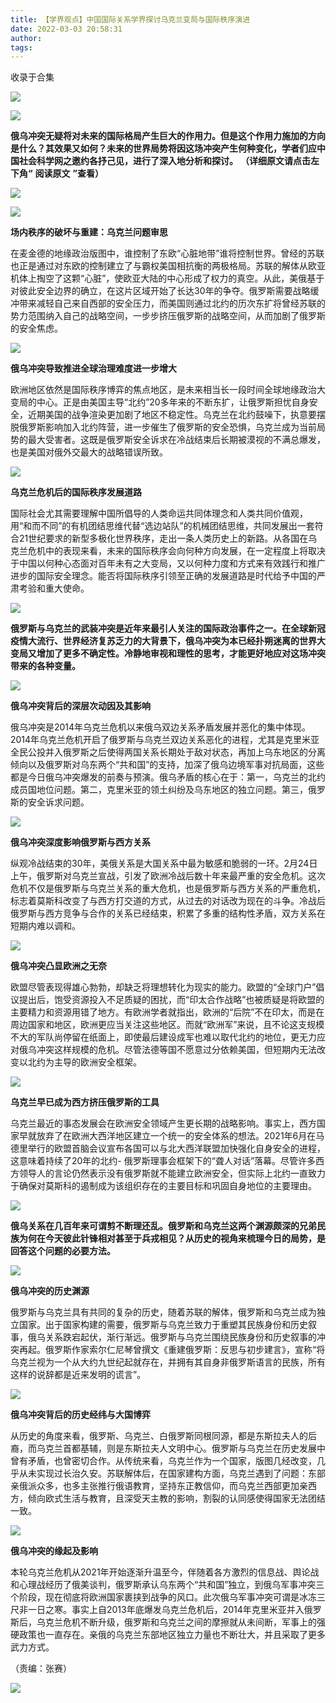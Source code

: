 ```yaml
---
title: 【学界观点】中国国际关系学界探讨乌克兰变局与国际秩序演进
date: 2022-03-03 20:58:31
author: 
tags: 
---
```



收录于合集

![](/images/203/2.gif)

![](/images/203/3.png)  

**俄乌冲突无疑将对未来的国际格局产生巨大的作用力。但是这个作用力施加的方向是什么？其效果又如何？未来的世界局势将因这场冲突产生何种变化，学者们应中国社会科学网之邀约各抒己见，进行了深入地分析和探讨。**
**（详细原文请点击左下角“** **阅读原文** **”查看）**

![](/images/203/4.png)

![](/images/203/5.png)

 **场内秩序的破坏与重建：乌克兰问题审思**  

在麦金德的地缘政治版图中，谁控制了东欧“心脏地带”谁将控制世界。曾经的苏联也正是通过对东欧的控制建立了与霸权美国相抗衡的两极格局。苏联的解体从欧亚机体上掏空了这颗“心脏”，使欧亚大陆的中心形成了权力的真空。从此，美俄基于对彼此安全边界的确立，在这片区域开始了长达30年的争夺。俄罗斯需要战略缓冲带来减轻自己来自西部的安全压力，而美国则通过北约的历次东扩将曾经苏联的势力范围纳入自己的战略空间，一步步挤压俄罗斯的战略空间，从而加剧了俄罗斯的安全焦虑。

![](/images/203/6.png)

 **俄乌冲突导致推进全球治理难度进一步增大**

欧洲地区依然是国际秩序博弈的焦点地区，是未来相当长一段时间全球地缘政治大变局的中心。正是由美国主导“北约”20多年来的不断东扩，让俄罗斯担忧自身安全，近期美国的战争渲染更加剧了地区不稳定性。乌克兰在北约鼓噪下，执意要摆脱俄罗斯影响加入北约阵营，进一步催生了俄罗斯的安全恐惧，乌克兰成为当前局势的最大受害者。这既是俄罗斯安全诉求在冷战结束后长期被漠视的不满总爆发，也是美国对俄外交最大的战略错误所致。

![](/images/203/7.png)

 **乌克兰危机后的国际秩序发展道路**

国际社会尤其需要理解中国所倡导的人类命运共同体理念和人类共同价值观，用“和而不同”的有机团结思维代替“选边站队”的机械团结思维，共同发展出一套符合21世纪要求的新型多极化世界秩序，走出一条人类历史上的新路。从各国在乌克兰危机中的表现来看，未来的国际秩序会向何种方向发展，在一定程度上将取决于中国以何种心态面对百年未有之大变局，又以何种力度和方式来有效践行和推广进步的国际安全理念。能否将国际秩序引领至正确的发展道路是时代给予中国的严肃考验和重大使命。

![](/images/203/8.png)

**俄罗斯与乌克兰的武装冲突是近年来最引人关注的国际政治事件之一。在全球新冠疫情大流行、世界经济复苏乏力的大背景下，俄乌冲突为本已经扑朔迷离的世界大变局又增加了更多不确定性。冷静地审视和理性的思考，才能更好地应对这场冲突带来的各种变量。**

![](/images/203/9.png)

 **俄乌冲突背后的深层次动因及其影响**

俄乌冲突是2014年乌克兰危机以来俄乌双边关系矛盾发展并恶化的集中体现。2014年乌克兰危机开启了俄罗斯与乌克兰双边关系恶化的进程，尤其是克里米亚全民公投并入俄罗斯之后使得两国关系长期处于敌对状态，再加上乌东地区的分离倾向以及俄罗斯对乌东两个“共和国”的支持，加深了俄乌边境军事对抗局面，这些都是今日俄乌冲突爆发的前奏与预演。俄乌矛盾的核心在于：第一，乌克兰的北约成员国地位问题。第二，克里米亚的领土纠纷及乌东地区的独立问题。第三，俄罗斯的安全诉求问题。

![](/images/203/10.png)

 **俄乌冲突深度影响俄罗斯与西方关系**

纵观冷战结束的30年，美俄关系是大国关系中最为敏感和脆弱的一环。2月24日上午，俄罗斯对乌克兰宣战，引发了欧洲冷战后数十年来最严重的安全危机。这次危机不仅是俄罗斯与乌克兰关系的重大危机，也是俄罗斯与西方关系的严重危机，标志着莫斯科改变了与西方打交道的方式，从过去的对话改为现在的斗争。冷战后俄罗斯与西方竞争与合作的关系已经结束，积累了多重的结构性矛盾，双方关系在短期内难以调和。

![](/images/203/11.png)

 **俄乌冲突凸显欧洲之无奈**

欧盟尽管表现得雄心勃勃，却缺乏将理想转化为现实的能力。欧盟的“全球门户”倡议提出后，饱受资源投入不足质疑的困扰，而“印太合作战略”也被质疑是将欧盟的主要精力和资源用错了地方。有欧洲学者就指出，欧洲的“后院”不在印太，而是在周边国家和地区，欧洲更应当关注这些地区。而就“欧洲军”来说，且不论这支规模不大的军队尚停留在纸面上，即使最后建设成军也难以取代北约的地位，更无力应对俄乌冲突这样规模的危机。尽管法德等国不愿意过分依赖美国，但短期内无法改变以北约为主导的欧洲安全框架。

![](/images/203/12.png)

 **乌克兰早已成为西方挤压俄罗斯的工具**

乌克兰最近的事态发展会在欧洲安全领域产生更长期的战略影响。事实上，西方国家早就放弃了在欧洲大西洋地区建立一个统一的安全体系的想法。2021年6月在马德里举行的欧盟首脑会议宣布各国可以与北大西洋联盟加快强化自身安全的进程，这意味着持续了20年的北约-
俄罗斯理事会框架下的“聋人对话”落幕。尽管许多西方领导人的言论仍然表示没有俄罗斯就不能建立欧洲安全，但实际上北约一直致力于确保对莫斯科的遏制成为该组织存在的主要目标和巩固自身地位的主要理由。  

![](/images/203/13.png)

**俄乌关系在几百年来可谓剪不断理还乱。俄罗斯和乌克兰这两个渊源颇深的兄弟民族为何在今天彼此针锋相对甚至于兵戎相见？从历史的视角来梳理今日的局势，是回答这个问题的必要方法。**

 **![](/images/203/14.png)**

 **俄乌冲突的历史渊源**

俄罗斯与乌克兰具有共同的复杂的历史，随着苏联的解体，俄罗斯和乌克兰成为独立国家。出于国家构建的需要，俄罗斯与乌克兰致力于重塑其民族身份和历史叙事，俄乌关系跌宕起伏，渐行渐远。俄罗斯与乌克兰围绕民族身份和历史叙事的冲突再起。俄罗斯作家索尔仁尼琴曾撰文《重建俄罗斯：反思与初步建言》，宣称“将乌克兰视为一个从大约九世纪起就存在，并拥有其自身非俄罗斯语言的民族，所有这样的说辞都是近来发明的谎言”。  

![](/images/203/15.png)

 **俄乌冲突背后的历史经纬与大国博弈**

从历史的角度来看，俄罗斯、乌克兰、白俄罗斯同根同源，都是东斯拉夫人的后裔，而乌克兰首都基辅，则是东斯拉夫人文明中心。俄罗斯与乌克兰在历史发展中曾有矛盾，也曾密切合作。从传统来看，乌克兰作为一个国家，版图几经改变，几乎从未实现过长治久安。苏联解体后，在国家建构方面，乌克兰遇到了问题：东部亲俄派众多，也多主张推行俄语教育，坚持东正教信仰，而乌克兰西部更加亲西方，倾向欧式生活与教育，且深受天主教的影响，割裂的认同感使得国家无法团结一致。  

![](/images/203/16.png)

 **俄乌冲突的缘起及影响**

本轮乌克兰危机从2021年开始逐渐升温至今，伴随着各方激烈的信息战、舆论战和心理战经历了俄美谈判，俄罗斯承认乌东两个“共和国”独立，到俄乌军事冲突三个阶段，现在彻底将欧洲国家裹挟到战争的风口。此次俄乌军事冲突可谓是冰冻三尺非一日之寒。事实上自2013年底爆发乌克兰危机后，2014年克里米亚并入俄罗斯后，乌克兰危机不断升级，俄罗斯和乌克兰之间的摩擦就从未间断，军事上的强硬政策也一直存在。亲俄的乌克兰东部地区独立力量也不断壮大，并且采取了更多武力方式。  

（责编：张赛）

![](/images/203/17.gif)

